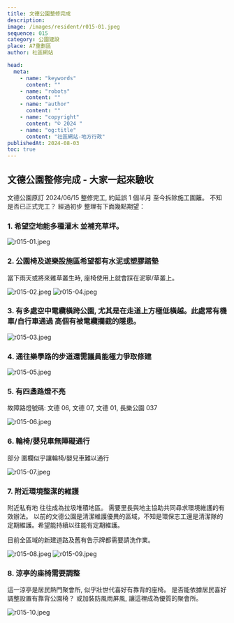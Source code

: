 ```yaml
---
title: 文德公園整修完成
description:
image: /images/resident/r015-01.jpeg
sequence: 015
category: 公園建設
place: A7重劃區
author: 社區網站

head:
  meta:
    - name: "keywords"
      content: ""
    - name: "robots"
      content: ""
    - name: "author"
      content: ""
    - name: "copyright"
      content: "© 2024 "
    - name: "og:title"
      content: "社區網站-地方行政"
publishedAt: 2024-08-03
toc: true
---
```


## 文德公園整修完成 - 大家一起來驗收

文德公園原訂 2024/06/15 整修完工, 約延誤 1 個半月 至今拆除施工圍籬。 不知是否已正式完工？ 經過初步 整理有下面幾點期望：

### 1. 希望空地能多種灌木 並補充草坪。

![r015-01.jpeg](/images/resident/r015-01.jpeg)

### 2. 公園椅及遊樂設施區希望都有水泥或塑膠踏墊

當下雨天或將來雜草叢生時, 座椅使用上就會踩在泥寧/草叢上。

![r015-02.jpeg](/images/resident/r015-02.jpeg)
![r015-04.jpeg](/images/resident/r015-04.jpeg)

### 3. 有多處空中電纜橫跨公園, 尤其是在走道上方極低橫越。此處常有機車/自行車通過 高個有被電纜攔截的隱患。

![r015-03.jpeg](/images/resident/r015-03.jpeg)

### 4. 通往樂學路的步道還需議員能極力爭取修建

![r015-05.jpeg](/images/resident/r015-05.jpeg)

### 5. 有四盞路燈不亮

故障路燈號碼: 文德 06, 文德 07, 文德 01, 長樂公園 037

![r015-06.jpeg](/images/resident/r015-06.jpeg)

### 6. 輪椅/嬰兒車無障礙通行

部分 圍欄似乎讓輪椅/嬰兒車難以通行

![r015-07.jpeg](/images/resident/r015-07.jpeg)

### 7. 附近環境整潔的維護

附近私有地 往往成為拉圾堆積地區。 需要里長與地主協助共同尋求環境維護的有效辦法。 以前的文德公園是清潔維護優異的區域，不知是環保志工還是清潔隊的定期維護。希望能持續以往能有定期維護。

目前全區域的新建道路及舊有告示牌都需要請洗作業。

![r015-08.jpeg](/images/resident/r015-08.jpeg)
![r015-09.jpeg](/images/resident/r015-09.jpeg)

### 8. 涼亭的座椅需要調整

這一涼亭是居民熱門聚會所, 似乎壯世代喜好有靠背的座椅。 是否能依據居民喜好調整設置有靠背公園椅？ 或加裝防風雨屏風, 讓這裡成為優質的聚會所。

![r015-10.jpeg](/images/resident/r015-10.jpeg)
